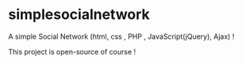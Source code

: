 # simplesocialnetwork
A simple Social Network (html, css , PHP , JavaScript(jQuery), Ajax) !

This project is open-source of course !
